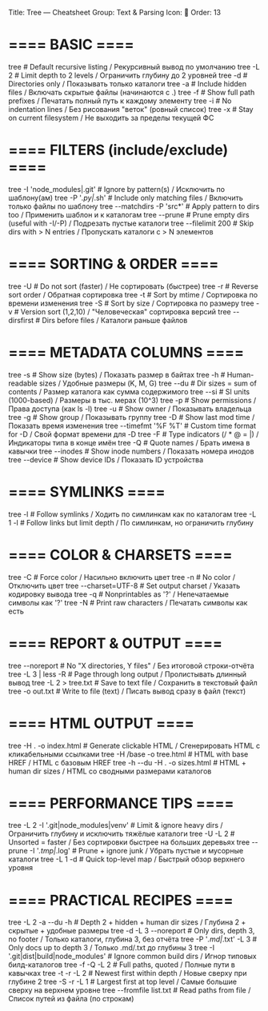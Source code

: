 Title: Tree — Cheatsheet
Group: Text & Parsing
Icon: 🔐
Order: 13

# ==== BASIC ====
tree                          # Default recursive listing / Рекурсивный вывод по умолчанию
tree -L 2                     # Limit depth to 2 levels / Ограничить глубину до 2 уровней
tree -d                       # Directories only / Показывать только каталоги
tree -a                       # Include hidden files / Включать скрытые файлы (начинаются с .)
tree -f                       # Show full path prefixes / Печатать полный путь к каждому элементу
tree -i                       # No indentation lines / Без рисования "веток" (ровный список)
tree -x                       # Stay on current filesystem / Не выходить за пределы текущей ФС

# ==== FILTERS (include/exclude) ====
tree -I 'node_modules|.git'   # Ignore by pattern(s) / Исключить по шаблону(ам)
tree -P '*.py|*.sh'           # Include only matching files / Включить только файлы по шаблону
tree --matchdirs -P 'src*'    # Apply pattern to dirs too / Применить шаблон и к каталогам
tree --prune                  # Prune empty dirs (useful with -I/-P) / Подрезать пустые каталоги
tree --filelimit 200          # Skip dirs with > N entries / Пропускать каталоги с > N элементов

# ==== SORTING & ORDER ====
tree -U                       # Do not sort (faster) / Не сортировать (быстрее)
tree -r                       # Reverse sort order / Обратная сортировка
tree -t                       # Sort by mtime / Сортировка по времени изменения
tree -S                       # Sort by size / Сортировка по размеру
tree -v                       # Version sort (1,2,10) / "Человеческая" сортировка версий
tree --dirsfirst              # Dirs before files / Каталоги раньше файлов

# ==== METADATA COLUMNS ====
tree -s                       # Show size (bytes) / Показать размер в байтах
tree -h                       # Human-readable sizes / Удобные размеры (K, M, G)
tree --du                     # Dir sizes = sum of contents / Размер каталога как сумма содержимого
tree --si                     # SI units (1000-based) / Размеры в тыс. мерах (10^3)
tree -p                       # Show permissions / Права доступа (как ls -l)
tree -u                       # Show owner / Показывать владельца
tree -g                       # Show group / Показывать группу
tree -D                       # Show last mod time / Показать время изменения
tree --timefmt '%F %T'        # Custom time format for -D / Свой формат времени для -D
tree -F                       # Type indicators (/ * @ = |) / Индикаторы типа в конце имён
tree -Q                       # Quote names / Брать имена в кавычки
tree --inodes                 # Show inode numbers / Показать номера инодов
tree --device                 # Show device IDs / Показать ID устройства

# ==== SYMLINKS ====
tree -l                       # Follow symlinks / Ходить по симлинкам как по каталогам
tree -L 1 -l                  # Follow links but limit depth / По симлинкам, но ограничить глубину

# ==== COLOR & CHARSETS ====
tree -C                       # Force color / Насильно включить цвет
tree -n                       # No color / Отключить цвет
tree --charset=UTF-8          # Set output charset / Указать кодировку вывода
tree -q                       # Nonprintables as '?' / Непечатаемые символы как '?'
tree -N                       # Print raw characters / Печатать символы как есть

# ==== REPORT & OUTPUT ====
tree --noreport               # No "X directories, Y files" / Без итоговой строки-отчёта
tree -L 3 | less -R           # Page through long output / Пролистывать длинный вывод
tree -L 2 > tree.txt          # Save to text file / Сохранить в текстовый файл
tree -o out.txt               # Write to file (text) / Писать вывод сразу в файл (текст)

# ==== HTML OUTPUT ====
tree -H . -o index.html       # Generate clickable HTML / Сгенерировать HTML с кликабельными ссылками
tree -H /base -o tree.html    # HTML with base HREF / HTML с базовым HREF
tree -h --du -H . -o sizes.html  # HTML + human dir sizes / HTML со сводными размерами каталогов

# ==== PERFORMANCE TIPS ====
tree -L 2 -I '.git|node_modules|venv'   # Limit & ignore heavy dirs / Ограничить глубину и исключить тяжёлые каталоги
tree -U -L 2                             # Unsorted = faster / Без сортировки быстрее на больших деревьях
tree --prune -I '*.tmp|*.log'            # Prune + ignore junk / Убрать пустые и мусорные каталоги
tree -L 1 -d                             # Quick top-level map / Быстрый обзор верхнего уровня

# ==== PRACTICAL RECIPES ====
tree -L 2 -a --du -h                     # Depth 2 + hidden + human dir sizes / Глубина 2 + скрытые + удобные размеры
tree -d -L 3 --noreport                  # Only dirs, depth 3, no footer / Только каталоги, глубина 3, без отчёта
tree -P '*.md|*.txt' -L 3                # Only docs up to depth 3 / Только .md/.txt до глубины 3
tree -I '.git|dist|build|node_modules'   # Ignore common build dirs / Игнор типовых билд-каталогов
tree -f -Q -L 2                          # Full paths, quoted / Полные пути в кавычках
tree -t -r -L 2                          # Newest first within depth / Новые сверху при глубине 2
tree -S -r -L 1                          # Largest first at top level / Самые большие сверху на верхнем уровне
tree --fromfile list.txt                 # Read paths from file / Список путей из файла (по строкам)


